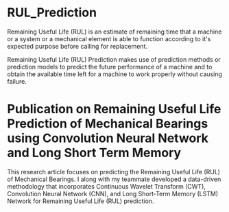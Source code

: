 # RUL_Prediction
Remaining Useful Life (RUL) is an estimate of remaining time that a machine or a system or a mechanical element is able to function according to it's expected purpose before calling for replacement.

Remaining Useful Life (RUL) Prediction makes use of prediction methods or prediction models to predict the future performance of a machine and to obtain the available time left for a machine to work properly without causing failure.

# Publication on Remaining Useful Life Prediction of Mechanical Bearings using Convolution Neural Network and Long Short Term Memory
This research article focuses on predicting the Remaining Useful Life (RUL) of Mechanical Bearings. I along with my teammate developed a data-driven methodology that incorporates Continuous Wavelet Transform (CWT), Convolution Neural Network (CNN), and Long Short-Term Memory (LSTM) Network for Remaining Useful Life (RUL) prediction.
